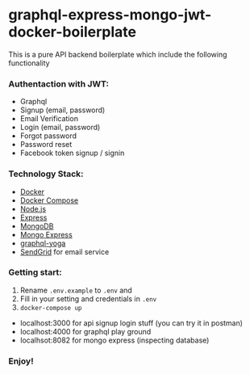 # graphql-express-mongo-jwt-docker-boilerplate

This is a pure API backend boilerplate which include the following functionality

### Authentaction with JWT:
  * Graphql
  * Signup (email, password)
  * Email Verification
  * Login (email, password)
  * Forgot password
  * Password reset
  * Facebook token signup / signin

### Technology Stack:
  * [Docker](https://www.docker.com/)
  * [Docker Compose](https://docs.docker.com/compose/)
  * [Node.js](https://nodejs.org)
  * [Express](https://expressjs.com/)
  * [MongoDB](https://www.mongodb.com/)
  * [Mongo Express](https://github.com/mongo-express/mongo-express)
  * [graphql-yoga](https://github.com/prisma/graphql-yoga)
  * [SendGrid](https://sendgrid.com/) for email service

### Getting start:

1. Rename `.env.example` to `.env` and 
2. Fill in your setting and credentials in `.env`
3. `docker-compose up`

* localhost:3000 for api signup login stuff (you can try it in postman)
* localhost:4000 for graphql play ground
* localhsot:8082 for mongo express (inspecting database)

### Enjoy!


